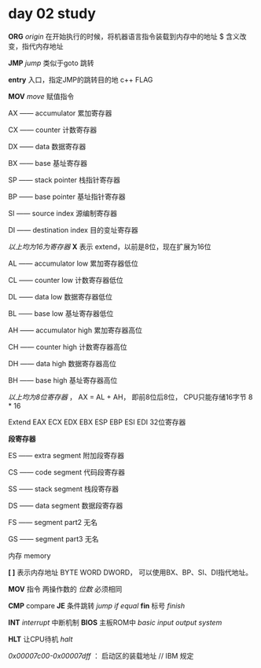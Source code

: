 # day 02 study

**ORG** *origin* 在开始执行的时候，将机器语言指令装载到内存中的地址 $ 含义改变，指代内存地址

**JMP** *jump* 类似于goto 跳转

**entry** 入口，指定JMP的跳转目的地 c++ FLAG

**MOV** *move* 赋值指令

AX —— accumulator 累加寄存器

CX —— counter		计数寄存器

DX —— data 			数据寄存器

BX —— base			基址寄存器

SP —— stack pointer 栈指针寄存器

BP ——  base pointer 基址指针寄存器

SI —— source index	源编制寄存器

DI —— destination index 目的变址寄存器

*以上均为16为寄存器*  **X** 表示 extend，以前是8位，现在扩展为16位

AL —— accumulator low 累加寄存器低位

CL —— counter low		计数寄存器低位

DL —— data low			数据寄存器低位

BL —— base low			基址寄存器低位

AH —— accumulator high 累加寄存器高位

CH —— counter high		计数寄存器高位

DH —— data high 			数据寄存器高位

BH —— base high			基址寄存器高位

*以上均为8位寄存器* ， AX = AL + AH， 即前8位后8位， CPU只能存储16字节  8 * 16

Extend EAX ECX EDX EBX ESP EBP ESI EDI 32位寄存器

**段寄存器**

ES —— extra segment 	附加段寄存器

CS —— code segment 	代码段寄存器

SS —— stack segment 	栈段寄存器

DS —— data segment	  数据段寄存器

FS —— segment part2	无名

GS —— segment part3	无名

内存 memory 

**[ ]**  表示内存地址 BYTE WORD DWORD， 可以使用BX、BP、SI、DI指代地址。

**MOV** 指令 两操作数的 *位数* 必须相同

**CMP** compare  **JE** 条件跳转 *jump if equal*    **fin**   标号 *finish*

**INT**  *interrupt* 中断机制  **BIOS** 主板ROM中  *basic input output system* 

**HLT** 让CPU待机 *halt* 

*0x00007c00-0x00007dff* ： 启动区的装载地址  // IBM 规定